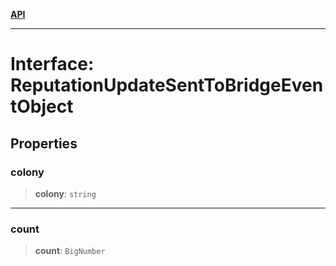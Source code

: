 [**API**](../../../README.md)

***

# Interface: ReputationUpdateSentToBridgeEventObject

## Properties

### colony

> **colony**: `string`

***

### count

> **count**: `BigNumber`
